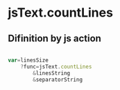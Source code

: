# jsText.countLines

## Difinition by js action

```js.js

var=linesSize
	?func=jsText.countLines
		&linesString
		&separatorString
```


